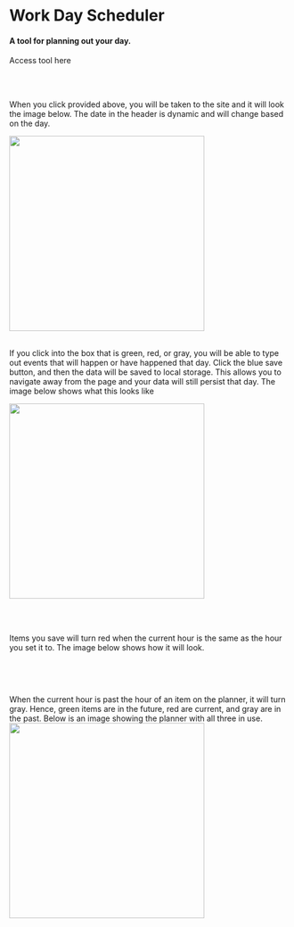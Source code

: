 <!DOCTYPE html>
<html>
 <head>
   <title>ReadMe page</title>
 </head>
  
 <body>
  <h1>Work Day Scheduler</h1>
  <h4>A tool for planning out your day.</h4>
  <p>Access tool <a href"https://mcheering.github.io/Day-Planner/">here</a></p>
  <br></br>
  <p>When you click provided above, you will be taken to the site and it will look the image below.  The date in the header is dynamic and will change based on the day. </p>
  <img src="" style="width: 350px">
  <br></br>
  <p>If you click into the box that is green, red, or gray, you will be able to type out events that will happen or have happened that day.  Click the blue save button, and then the data will be saved to local storage.  This allows you to navigate away from the page and your data will still persist that day. The image below shows what this looks like</p>
  <img src="" style="width: 350px">
  
  <br></br>
  <p>Items you save will turn red when the current hour is the same as the hour you set it to.  The image below shows how it will look.</p>
  <img src="" style="widthL 350px">
  
  <br></br>
  <p>When the current hour is past the hour of an item on the planner, it will turn gray.  Hence, green items are in the future, red are current, and gray are in the past.  Below is an image showing the planner with all three in use.  
  <img src="" style="width: 350px">
 
  
 </body>
 

</html>
